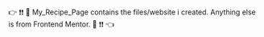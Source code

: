 👉 ❗❗ 📢 My_Recipe_Page contains the files/website i created. Anything else is from Frontend Mentor. 📢 ❗❗ 👈
